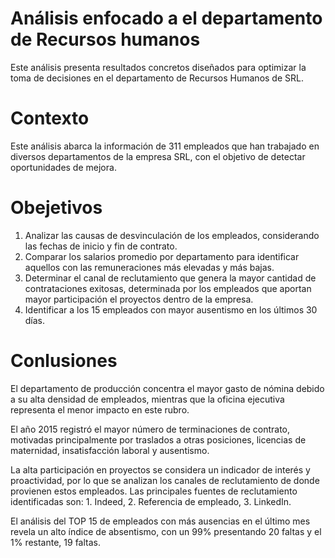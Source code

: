 # Análisis enfocado a el departamento de Recursos humanos
Este análisis presenta resultados concretos diseñados para optimizar la toma de decisiones en el departamento de Recursos Humanos de SRL.

# Contexto
Este análisis abarca la información de 311 empleados que han trabajado en diversos departamentos de la empresa SRL, con el objetivo de detectar oportunidades de mejora.

# Obejetivos 
1. Analizar las causas de desvinculación de los empleados, considerando las fechas de inicio y fin de contrato.
2. Comparar los salarios promedio por departamento para identificar aquellos con las remuneraciones más elevadas y más bajas.
3. Determinar el canal de reclutamiento que genera la mayor cantidad de contrataciones exitosas, determinada por los empleados que aportan mayor participación el proyectos dentro de la empresa.
4. Identificar a los 15 empleados con mayor ausentismo en los últimos 30 días.

# **Conlusiones**
El departamento de producción concentra el mayor gasto de nómina debido a su alta densidad de empleados, mientras que la oficina ejecutiva representa el menor impacto en este rubro.

El año 2015 registró el mayor número de terminaciones de contrato, motivadas principalmente por traslados a otras posiciones, licencias de maternidad, insatisfacción laboral y ausentismo.

La alta participación en proyectos se considera un indicador de interés y proactividad, por lo que se analizan los canales de reclutamiento de donde provienen estos empleados. Las principales fuentes de reclutamiento identificadas son: 1. Indeed, 2. Referencia de empleado, 3. LinkedIn.

El análisis del TOP 15 de empleados con más ausencias en el último mes revela un alto índice de absentismo, con un 99% presentando 20 faltas y el 1% restante, 19 faltas.
